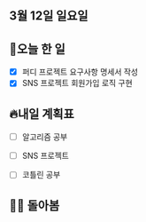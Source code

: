 ## 3월 12일 일요일

## 📝오늘 한 일

- [X] 퍼디 프로젝트 요구사항 명세서 작성
- [X] SNS 프로젝트 회원가입 로직 구현

## 🔥내일 계획표

- [ ] 알고리즘 공부
- [ ] SNS 프로젝트 
- [ ] 코틀린 공부


## 💁‍♂️ 돌아봄



 
